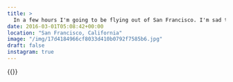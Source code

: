 ```yaml
---
title: >
  In a few hours I'm going to be flying out of San Francisco. I'm sad to see it go. I have so many reasons to come back. ✈️#vsco #VSCOfilm #sanfrancisco
date: 2016-03-01T05:08:42+00:00
location: "San Francisco, California"
image: "/img/17d4184966cf8033d410b0792f7585b6.jpg"
draft: false
instagram: true
---
```


{{<photo src="/img/17d4184966cf8033d410b0792f7585b6.jpg">}}
